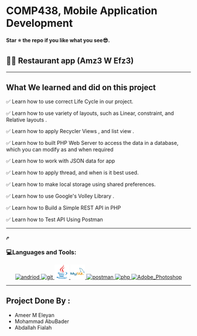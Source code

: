 # COMP438, Mobile Application Development
#### Star ⭐ the repo if you like what you see😎.
 
## 🍔🍔 Restaurant app (Amz3 W Efz3)





-------------------------------------------------------

## What We learned and did on this project
✅ Learn how to use correct Life Cycle in our project.

✅ Learn how to use variety of layouts, such as Linear, constraint, and Relative layouts .

✅ Learn how to apply Recycler Views , and list view .

✅ Learn how to built PHP Web Server to access the data in a database, which you can modify as and when required

✅ Learn how to work with JSON data for app

✅ Learn how to apply thread, and when is it best used.

✅ Learn how to make local storage using shared preferences.

✅ Learn how to use Google's Volley Library .

✅  Learn how to Build a Simple REST API in PHP

✅  Learn how to Test API Using Postman

----------------------------------------------------------
م
<h3 align="left">💻Languages and Tools:</h3>
<p align="center"> <a href="https://developer.android.com/" target="_blank" rel="noreferrer"> <img src="https://freeiconshop.com/wp-content/uploads/edd/android-flat.png" alt="andriod" width="40" height="40"/> </a> <a href="https://git-scm.com/" target="_blank" rel="noreferrer"> <img src="https://www.vectorlogo.zone/logos/git-scm/git-scm-icon.svg" alt="git" width="40" height="40"/> </a> <a href="https://www.java.com" target="_blank" rel="noreferrer"> <img src="https://raw.githubusercontent.com/devicons/devicon/master/icons/java/java-original.svg" alt="java" width="40" height="40"/> </a> <a href="https://www.mysql.com/" target="_blank" rel="noreferrer"> <img src="https://raw.githubusercontent.com/devicons/devicon/master/icons/mysql/mysql-original-wordmark.svg" alt="mysql" width="40" height="40"/> </a> <a href="https://postman.com" target="_blank" rel="noreferrer"> <img src="https://www.vectorlogo.zone/logos/getpostman/getpostman-icon.svg" alt="postman" width="40" height="40"/> </a>  <a href="https://www.php.net/" target="_blank" rel="noreferrer"> <img src="https://iconape.com/wp-content/png_logo_vector/elephpant-mascot-php-logo.png" alt="php" width="40" height="40"/> </a> 
<a href="https://www.adobe.com/products/photoshop.html" target="_blank" rel="noreferrer"> <img src="https://upload.wikimedia.org/wikipedia/commons/thumb/a/af/Adobe_Photoshop_CC_icon.svg/512px-Adobe_Photoshop_CC_icon.svg.png" alt="Adobe_Photoshop" width="40" height="40"/> </a>
</p>

--------------------------------------------------------

## Project Done By : 
 - Ameer M Eleyan
 - Mohammad AbuBader
 - Abdallah Fialah






